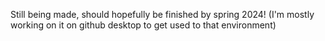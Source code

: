 Still being made, should hopefully be finished by spring 2024!
(I'm mostly working on it on github desktop to get used to that environment)
